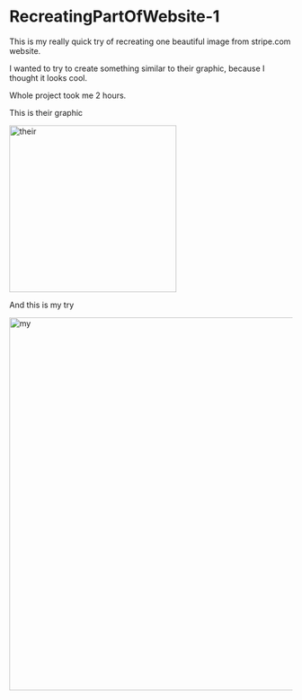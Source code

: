# RecreatingPartOfWebsite-1
This is my really quick try of recreating one beautiful image from stripe.com website.

I wanted to try to create something similar to their graphic, because I thought it looks cool.

Whole project took me 2 hours.

This is their graphic 

<img width="297" alt="their" src="https://user-images.githubusercontent.com/61027817/180575852-4a2ac8f8-3826-4c5b-ad0b-69fda0a72aa2.png">

And this is my try

<img width="664" alt="my" src="https://user-images.githubusercontent.com/61027817/180575865-24faea66-2ea3-44ac-b661-1b6c42bb2144.png">

